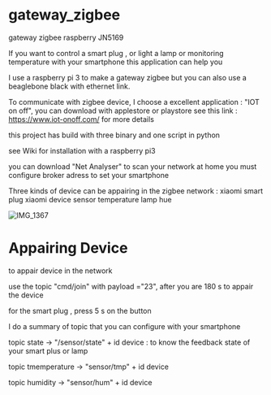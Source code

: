 # gateway_zigbee
gateway zigbee raspberry JN5169


If you want to control a smart plug , or light a lamp or monitoring temperature with your smartphone
this application can help you

I use a raspberry pi 3 to make a gateway zigbee but you can also use a beaglebone black with ethernet link.

To communicate with zigbee device, I choose a excellent application : "IOT on off", you can download with applestore
or playstore
see this link : https://www.iot-onoff.com/ for more details

this project has build with three binary and one script in python

see Wiki for installation with a raspberry pi3

you can download "Net Analyser" to scan your network at home
you must configure broker adress to set your smartphone

Three kinds of device can be appairing in the zigbee network :
xiaomi smart plug
xiaomi device sensor temperature
lamp hue

![IMG_1367](https://user-images.githubusercontent.com/13630510/63885449-acc19f00-c9d8-11e9-9ec0-f208ed234d65.png)


# Appairing Device

to appair device in the network

use the topic "cmd/join" with payload ="23", after you are 180 s to appair the device

for the smart plug , press 5 s on the button







I do a summary of topic that you can configure with your smartphone

 topic state  -> "/sensor/state" + id device  : to know the feedback state of your smart plus or lamp

 topic tmemperature -> "sensor/tmp" + id device
 
 topic humidity -> "sensor/hum" + id device
 



